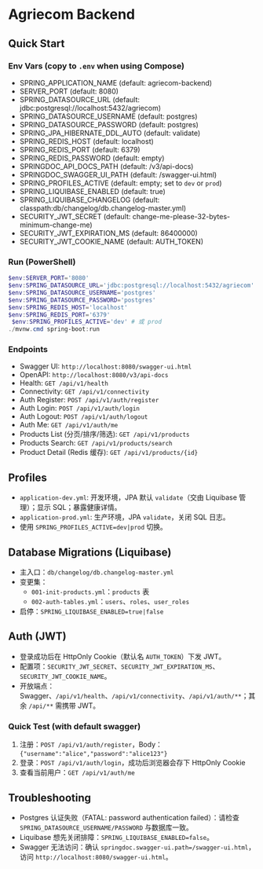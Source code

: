 # Agriecom Backend

## Quick Start

### Env Vars (copy to `.env` when using Compose)
- SPRING_APPLICATION_NAME (default: agriecom-backend)
- SERVER_PORT (default: 8080)
- SPRING_DATASOURCE_URL (default: jdbc:postgresql://localhost:5432/agriecom)
- SPRING_DATASOURCE_USERNAME (default: postgres)
- SPRING_DATASOURCE_PASSWORD (default: postgres)
- SPRING_JPA_HIBERNATE_DDL_AUTO (default: validate)
- SPRING_REDIS_HOST (default: localhost)
- SPRING_REDIS_PORT (default: 6379)
- SPRING_REDIS_PASSWORD (default: empty)
- SPRINGDOC_API_DOCS_PATH (default: /v3/api-docs)
- SPRINGDOC_SWAGGER_UI_PATH (default: /swagger-ui.html)
- SPRING_PROFILES_ACTIVE (default: empty; set to `dev` or `prod`)
- SPRING_LIQUIBASE_ENABLED (default: true)
- SPRING_LIQUIBASE_CHANGELOG (default: classpath:db/changelog/db.changelog-master.yml)
- SECURITY_JWT_SECRET (default: change-me-please-32-bytes-minimum-change-me)
- SECURITY_JWT_EXPIRATION_MS (default: 86400000)
- SECURITY_JWT_COOKIE_NAME (default: AUTH_TOKEN)

### Run (PowerShell)
```powershell
$env:SERVER_PORT='8080'
$env:SPRING_DATASOURCE_URL='jdbc:postgresql://localhost:5432/agriecom'
$env:SPRING_DATASOURCE_USERNAME='postgres'
$env:SPRING_DATASOURCE_PASSWORD='postgres'
$env:SPRING_REDIS_HOST='localhost'
$env:SPRING_REDIS_PORT='6379'
 $env:SPRING_PROFILES_ACTIVE='dev' # 或 prod
./mvnw.cmd spring-boot:run
```

### Endpoints
- Swagger UI: `http://localhost:8080/swagger-ui.html`
- OpenAPI: `http://localhost:8080/v3/api-docs`
- Health: `GET /api/v1/health`
- Connectivity: `GET /api/v1/connectivity`
 - Auth Register: `POST /api/v1/auth/register`
 - Auth Login: `POST /api/v1/auth/login`
 - Auth Logout: `POST /api/v1/auth/logout`
 - Auth Me: `GET /api/v1/auth/me`
- Products List (分页/排序/筛选): `GET /api/v1/products`
- Products Search: `GET /api/v1/products/search`
- Product Detail (Redis 缓存): `GET /api/v1/products/{id}`

## Profiles
- `application-dev.yml`: 开发环境，JPA 默认 `validate`（交由 Liquibase 管理）；显示 SQL；暴露健康详情。
- `application-prod.yml`: 生产环境，JPA `validate`，关闭 SQL 日志。
- 使用 `SPRING_PROFILES_ACTIVE=dev|prod` 切换。

## Database Migrations (Liquibase)
- 主入口：`db/changelog/db.changelog-master.yml`
- 变更集：
	- `001-init-products.yml`：`products` 表
	- `002-auth-tables.yml`：`users`、`roles`、`user_roles`
- 启停：`SPRING_LIQUIBASE_ENABLED=true|false`

## Auth (JWT)
- 登录成功后在 HttpOnly Cookie（默认名 `AUTH_TOKEN`）下发 JWT。
- 配置项：`SECURITY_JWT_SECRET`、`SECURITY_JWT_EXPIRATION_MS`、`SECURITY_JWT_COOKIE_NAME`。
- 开放端点：Swagger、`/api/v1/health`、`/api/v1/connectivity`、`/api/v1/auth/**`；其余 `/api/**` 需携带 JWT。

### Quick Test (with default swagger)
1. 注册：`POST /api/v1/auth/register`，Body：`{"username":"alice","password":"alice123"}`
2. 登录：`POST /api/v1/auth/login`，成功后浏览器会存下 HttpOnly Cookie
3. 查看当前用户：`GET /api/v1/auth/me`

## Troubleshooting
- Postgres 认证失败（FATAL: password authentication failed）：请检查 `SPRING_DATASOURCE_USERNAME/PASSWORD` 与数据库一致。
- Liquibase 想先关闭排障：`SPRING_LIQUIBASE_ENABLED=false`。
- Swagger 无法访问：确认 `springdoc.swagger-ui.path=/swagger-ui.html`，访问 `http://localhost:8080/swagger-ui.html`。
